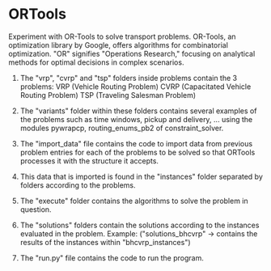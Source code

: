 # ORTools
Experiment with OR-Tools to solve transport problems. OR-Tools, an optimization library by Google, offers algorithms for combinatorial optimization. "OR" signifies "Operations Research," focusing on analytical methods for optimal decisions in complex scenarios.

1. The "vrp", "cvrp" and "tsp" folders inside problems contain the 3 problems:
   VRP (Vehicle Routing Problem)
   CVRP (Capacitated Vehicle Routing Problem)
   TSP (Traveling Salesman Problem)


2. The "variants" folder within these folders contains several examples of the problems
 such as time windows, pickup and delivery, ...
 using the modules pywrapcp, routing_enums_pb2 of constraint_solver.


3. The "import_data" file contains the code to import data from previous problem entries
 for each of the problems to be solved so that ORTools processes it with the structure
 it accepts.


4. This data that is imported is found in the "instances" folder separated by folders
 according to the problems.


5. The "execute" folder contains the algorithms to solve the problem in question.


6. The "solutions" folders contain the solutions according to the instances evaluated
 in the problem. 
 Example: ("solutions_bhcvrp" -> contains the results of the instances within "bhcvrp_instances")


7. The "run.py" file contains the code to run the program.